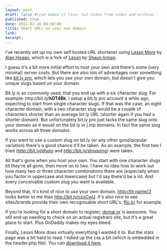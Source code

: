 ```yaml
---
layout: post
draft: false #true makes it live, but hides from index and archive.
published: true
date: 2011-02-16 08:50:00
title: Short URLs on your own domain
link:
excerpt:
---
```


<p>I've recently set up my own self hosted URL shortener using <a href="http://lessnmore.net/">Lessn More</a> by <a href="http://alanhogan.com/">Alan Hogan</a>, which is a fork of <a href="http://www.shauninman.com/archive/2009/08/17/less_n">Lessn</a> by <a href="http://www.shauninman.com/blog">Shaun Inman</a>.</p>
<p>I guess it's a bit more initial effort to host your own and there's some (very minimal) server costs. But there are also lots of advantages over something like <a href="http://bit.ly/pro/">bit.ly pro</a>, which lets you use your own domain, but doesn't give you unique slugs based on your domain.</p>
<p>Bit.ly is so commonly used, that you end up with a six character slug. For example: http://bit.ly/<strong>hDT4Bk</strong>. I setup a bit.ly pro account a while ago, expecting to start from single character slugs. If that was the case, an eight character domain, with a two character slug would be a couple of characters shorter than an average bit.ly URL (shorter again if you had a shorter domain). But unfortunately bit.ly pro just tacks the same slug onto your domain as it would on the bit.ly or j.mp domains. In fact the same slug works across all three domains.</p>
<p>If you want to use a custom slug on bit.ly (or any other good/popular variation) there's a good chance it'll be taken. As an example, the first two I tried (<a href="http://bit.ly/photo ">http://bit.ly/photo</a> and <a href="http://bit.ly/shopping">http://bit.ly/shopping</a>) were taken.</p>
<p>All that's gone when you host your own. You start with one character slugs till they're all gone, then move on to two. I have no idea how to work out how many two or three character combinations there are (especially when you factor in uppercase and lowercase) but I'd say there'd be a lot. And every conceivable custom slug you want is available.</p>
<p>Beyond that, it's kind of nice to use your own domain. <a href="http://tlr.name/3">http://tlr.name/3</a> looks better to me than <a href="http://bit.ly/cxsCwU">http://bit.ly/cxsCwU</a>. It's also nice to see sites/brands provide their own recognisable short URL's. <a href="http://flic.kr">flic.kr</a> for example.</p>
<p>If you're looking for a short domain to register, <a href="http://domai.nr/">domai.nr</a> is awesome. You still end up needing to check on an actual registrars site, but it's a great place to start. Plus GoDaddy makes my eyes bleed.</p>
<p>Finally, Lessn More does virtually everything I wanted it to. But the stats page was a bit hard to read. I tidied up the css a bit (which is embedded in the header.php file). You can <a href="http://tlr.name/lessnmorestats">download it here</a>.</p> 